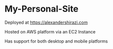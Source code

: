 # My-Personal-Site

Deployed at https://alexandershirazi.com

Hosted on AWS platform via an EC2 Instance

Has support for both desktop and mobile platforms


